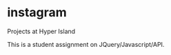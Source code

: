 instagram
=========

Projects at Hyper Island

This is a student assignment on JQuery/Javascript/API.
